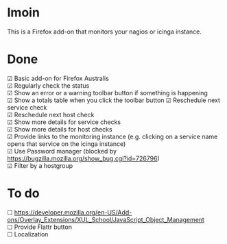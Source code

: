 Imoin
=====

This is a Firefox add-on that monitors your nagios or icinga instance.

Done
====

☑ Basic add-on for Firefox Australis  
☑ Regularly check the status  
☑ Show an error or a warning toolbar button if something is happening  
☑ Show a totals table when you click the toolbar button
☑ Reschedule next service check  
☑ Reschedule next host check  
☑ Show more details for service checks  
☑ Show more details for host checks  
☑ Provide links to the monitoring instance (e.g. clicking on a service name opens that service on the icinga instance)  
☑ Use Password manager (blocked by https://bugzilla.mozilla.org/show_bug.cgi?id=726796)  
☑ Filter by a hostgroup  

To do
=====

☐ https://developer.mozilla.org/en-US/Add-ons/Overlay_Extensions/XUL_School/JavaScript_Object_Management  
☐ Provide Flattr button  
☐ Localization  
